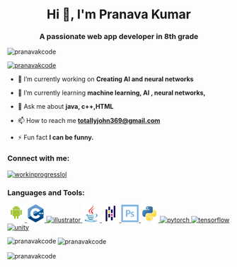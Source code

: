 <h1 align="center">Hi 👋, I'm Pranava Kumar</h1>
<h3 align="center">A passionate web app developer in 8th grade</h3>

<p align="left"> <img src="https://komarev.com/ghpvc/?username=pranavakcode&label=Profile%20views&color=0e75b6&style=flat" alt="pranavakcode" /> </p>

<p align="left"> <a href="https://github.com/ryo-ma/github-profile-trophy"><img src="https://github-profile-trophy.vercel.app/?username=pranavakcode" alt="pranavakcode" /></a> </p>

- 🔭 I’m currently working on **Creating AI and neural networks**

- 🌱 I’m currently learning **machine learning, AI , neural networks,**

- 💬 Ask me about **java, c++,HTML**

- 📫 How to reach me **totallyjohn369@gmail.com**

- ⚡ Fun fact **I can be funny.**

<h3 align="left">Connect with me:</h3>
<p align="left">
<a href="https://www.youtube.com/c/workinprogresslol" target="blank"><img align="center" src="https://raw.githubusercontent.com/rahuldkjain/github-profile-readme-generator/master/src/images/icons/Social/youtube.svg" alt="workinprogresslol" height="30" width="40" /></a>
</p>

<h3 align="left">Languages and Tools:</h3>
<p align="left"> <a href="https://developer.android.com" target="_blank" rel="noreferrer"> <img src="https://raw.githubusercontent.com/devicons/devicon/master/icons/android/android-original-wordmark.svg" alt="android" width="40" height="40"/> </a> <a href="https://www.w3schools.com/cpp/" target="_blank" rel="noreferrer"> <img src="https://raw.githubusercontent.com/devicons/devicon/master/icons/cplusplus/cplusplus-original.svg" alt="cplusplus" width="40" height="40"/> </a> <a href="https://www.adobe.com/in/products/illustrator.html" target="_blank" rel="noreferrer"> <img src="https://www.vectorlogo.zone/logos/adobe_illustrator/adobe_illustrator-icon.svg" alt="illustrator" width="40" height="40"/> </a> <a href="https://www.java.com" target="_blank" rel="noreferrer"> <img src="https://raw.githubusercontent.com/devicons/devicon/master/icons/java/java-original.svg" alt="java" width="40" height="40"/> </a> <a href="https://pandas.pydata.org/" target="_blank" rel="noreferrer"> <img src="https://raw.githubusercontent.com/devicons/devicon/2ae2a900d2f041da66e950e4d48052658d850630/icons/pandas/pandas-original.svg" alt="pandas" width="40" height="40"/> </a> <a href="https://www.photoshop.com/en" target="_blank" rel="noreferrer"> <img src="https://raw.githubusercontent.com/devicons/devicon/master/icons/photoshop/photoshop-line.svg" alt="photoshop" width="40" height="40"/> </a> <a href="https://www.python.org" target="_blank" rel="noreferrer"> <img src="https://raw.githubusercontent.com/devicons/devicon/master/icons/python/python-original.svg" alt="python" width="40" height="40"/> </a> <a href="https://pytorch.org/" target="_blank" rel="noreferrer"> <img src="https://www.vectorlogo.zone/logos/pytorch/pytorch-icon.svg" alt="pytorch" width="40" height="40"/> </a> <a href="https://www.tensorflow.org" target="_blank" rel="noreferrer"> <img src="https://www.vectorlogo.zone/logos/tensorflow/tensorflow-icon.svg" alt="tensorflow" width="40" height="40"/> </a> <a href="https://unity.com/" target="_blank" rel="noreferrer"> <img src="https://www.vectorlogo.zone/logos/unity3d/unity3d-icon.svg" alt="unity" width="40" height="40"/> </a> </p>

<p><img align="left" src="https://github-readme-stats.vercel.app/api/top-langs?username=pranavakcode&show_icons=true&locale=en&layout=compact" alt="pranavakcode" /></p>

<p>&nbsp;<img align="center" src="https://github-readme-stats.vercel.app/api?username=pranavakcode&show_icons=true&locale=en" alt="pranavakcode" /></p>

<p><img align="center" src="https://github-readme-streak-stats.herokuapp.com/?user=pranavakcode&" alt="pranavakcode" /></p>
